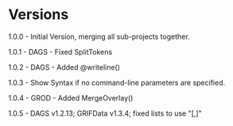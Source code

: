 # Versions

1.0.0 - Initial Version, merging all sub-projects together.

1.0.1 - DAGS - Fixed SplitTokens

1.0.2 - DAGS - Added @writeline()

1.0.3 - Show Syntax if no command-line parameters are specified.

1.0.4 - GROD - Added MergeOverlay()

1.0.5 - DAGS v1.2.13; GRIFData v1.3.4; fixed lists to use "[,]"